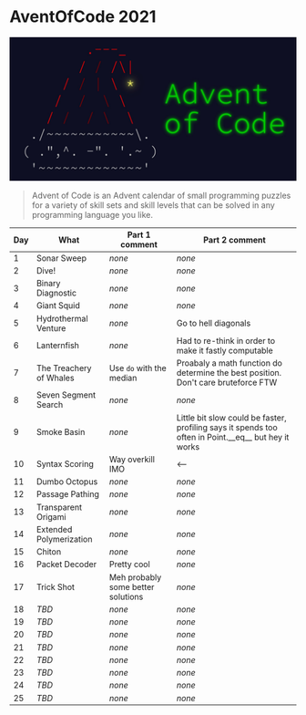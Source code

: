 # AventOfCode 2021

![img.png](img.png)

> Advent of Code is an Advent calendar of small programming puzzles for a variety of skill sets and skill levels that can be solved in any programming language you like.

| Day | What | Part 1 comment | Part 2 comment |
|-----|----------------|----------------|----------------|
| 1   | Sonar Sweep | *none* | *none* |
| 2   | Dive! | *none* | *none* |
| 3   | Binary Diagnostic | *none* | *none* |
| 4   | Giant Squid | *none* | *none* |
| 5   | Hydrothermal Venture | *none* | Go to hell diagonals |
| 6   | Lanternfish  | *none* | Had to re-think in order to make it fastly computable |
| 7   | The Treachery of Whales  | Use `do` with the median | Proabaly a math function do determine the best position. Don't care bruteforce FTW |
| 8   | Seven Segment Search  | *none* | *none* |
| 9   | Smoke Basin  | *none* | Little bit slow could be faster, profiling says it spends too often in Point.\_\_eq\_\_ but hey it works |
| 10  | Syntax Scoring | Way overkill IMO | <--
| 11  | Dumbo Octopus  | *none* | *none* |
| 12  | Passage Pathing  | *none* | *none* |
| 13  | Transparent Origami  | *none* | *none* |
| 14  | Extended Polymerization | *none* | *none* |
| 15  | Chiton  | *none* | *none* |
| 16  | Packet Decoder | Pretty cool | *none* |
| 17  | Trick Shot  | Meh probably some better solutions | *none* |
| 18  | *TBD*  | *none* | *none* |
| 19  | *TBD*  | *none* | *none* |
| 20  | *TBD*  | *none* | *none* |
| 21  | *TBD*  | *none* | *none* |
| 22  | *TBD*  | *none* | *none* |
| 23  | *TBD*  | *none* | *none* |
| 24  | *TBD*  | *none* | *none* |
| 25  | *TBD*  | *none* | *none* |